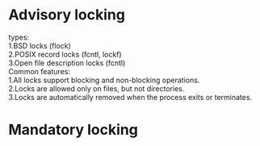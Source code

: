 # Advisory locking
types:  
  1.BSD locks (flock)  
  2.POSIX record locks (fcntl, lockf)  
  3.Open file description locks (fcntl)  
Common features:  
  1.All locks support blocking and non-blocking operations.  
  2.Locks are allowed only on files, but not directories.  
  3.Locks are automatically removed when the process exits or terminates.  

# Mandatory locking
